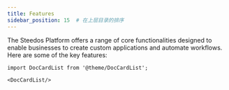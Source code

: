 ```yaml
---
title: Features
sidebar_position: 15  # 在上层目录的排序
---
```


The Steedos Platform offers a range of core functionalities designed to enable businesses to create custom applications and automate workflows. Here are some of the key features:


```mdx-code-block
import DocCardList from '@theme/DocCardList';

<DocCardList/>
```